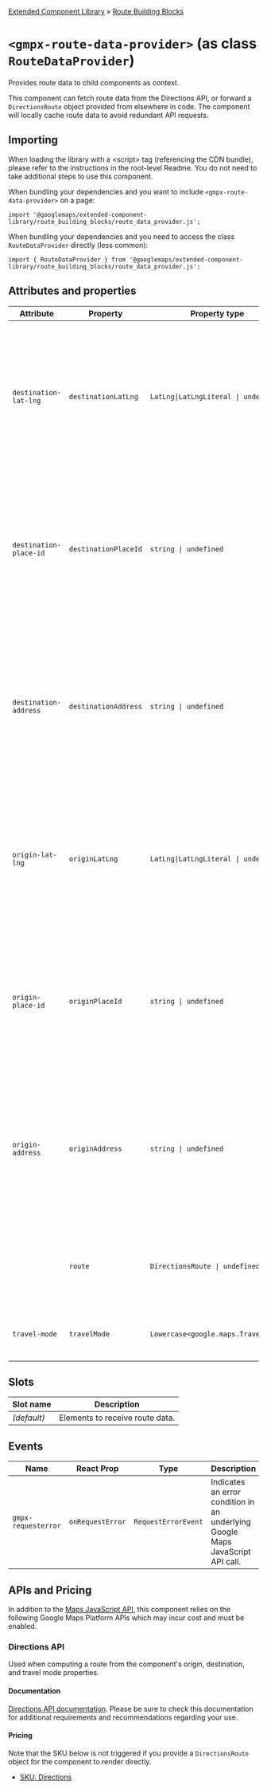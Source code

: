 [Extended Component Library](../../../README.md) » [Route Building Blocks](../README.md)

# `<gmpx-route-data-provider>` (as class `RouteDataProvider`)

Provides route data to child components as context.

This component can fetch route data from the Directions API, or forward a
`DirectionsRoute` object provided from elsewhere in code. The component will
locally cache route data to avoid redundant API requests.

## Importing

When loading the library with a &lt;script&gt; tag (referencing the CDN bundle), please refer to the instructions in the root-level Readme. You do not need to take additional steps to use this component.

When bundling your dependencies and you want to include `<gmpx-route-data-provider>` on a page:

```
import '@googlemaps/extended-component-library/route_building_blocks/route_data_provider.js';
```

When bundling your dependencies and you need to access the class `RouteDataProvider` directly (less common):

```
import { RouteDataProvider } from '@googlemaps/extended-component-library/route_building_blocks/route_data_provider.js';
```

## Attributes and properties

| Attribute              | Property             | Property type                        | Description                                                                                                                                                 | Default     | Reflects? |
| ---------------------- | -------------------- | ------------------------------------ | ----------------------------------------------------------------------------------------------------------------------------------------------------------- | ----------- | --------- |
| `destination-lat-lng`  | `destinationLatLng`  | `LatLng\|LatLngLiteral \| undefined` | The destination of the directions request as a lat/lng. When setting the destination, only one of lat/lng, Place ID, or address should be specified.        |             | ✅         |
| `destination-place-id` | `destinationPlaceId` | `string \| undefined`                | The destination of the directions request as a Place ID. When setting the destination, only one of lat/lng, Place ID, or address should be specified.       |             | ✅         |
| `destination-address`  | `destinationAddress` | `string \| undefined`                | The destination of the directions request as an address query. When setting the destination, only one of lat/lng, Place ID, or address should be specified. |             | ✅         |
| `origin-lat-lng`       | `originLatLng`       | `LatLng\|LatLngLiteral \| undefined` | The origin of the directions request as a lat/lng. When setting the origin, only one of lat/lng, Place ID, or address should be specified.                  |             | ✅         |
| `origin-place-id`      | `originPlaceId`      | `string \| undefined`                | The origin of the directions request as a Place ID. When setting the origin, only one of lat/lng, Place ID, or address should be specified.                 |             | ✅         |
| `origin-address`       | `originAddress`      | `string \| undefined`                | The origin of the directions request as an address query. When setting the origin, only one of lat/lng, Place ID, or address should be specified.           |             | ✅         |
|                        | `route`              | `DirectionsRoute \| undefined`       | Route data to be provided to consumers directly, instead of making an API call.                                                                             |             | ❌         |
| `travel-mode`          | `travelMode`         | `Lowercase<google.maps.TravelMode>`  | The travel mode of the directions request.                                                                                                                  | `'driving'` | ✅         |

## Slots

| Slot name   | Description                     |
| ----------- | ------------------------------- |
| *(default)* | Elements to receive route data. |

## Events

| Name                | React Prop       | Type                | Description                                                                    |
| ------------------- | ---------------- | ------------------- | ------------------------------------------------------------------------------ |
| `gmpx-requesterror` | `onRequestError` | `RequestErrorEvent` | Indicates an error condition in an underlying Google Maps JavaScript API call. |



## APIs and Pricing

In addition to the [Maps JavaScript API](https://developers.google.com/maps/documentation/javascript?utm_source=github&utm_medium=documentation&utm_campaign=&utm_content=web_components), this component relies on the following Google Maps Platform APIs which may incur cost and must be enabled.

### Directions API

Used when computing a route from the component's origin, destination, and travel mode properties.

#### Documentation

[Directions API documentation](https://developers.google.com/maps/documentation/javascript/directions?utm_source=github&utm_medium=documentation&utm_campaign=&utm_content=web_components). Please be sure to check this documentation for additional requirements and recommendations regarding your use.

#### Pricing

Note that the SKU below is not triggered if you provide a `DirectionsRoute` object for the component to render directly.

- [SKU: Directions](https://developers.google.com/maps/billing-and-pricing/pricing#directions?utm_source=github&utm_medium=documentation&utm_campaign=&utm_content=web_components)


